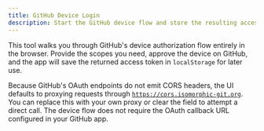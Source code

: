 ```yaml
---
title: GitHub Device Login
description: Start the GitHub device flow and store the resulting access token locally.
---
```


This tool walks you through GitHub's device authorization flow entirely in the browser. Provide the scopes you need, approve the device on GitHub, and the app will save the returned access token in `localStorage` for later use.

Because GitHub's OAuth endpoints do not emit CORS headers, the UI defaults to proxying requests through [`https://cors.isomorphic-git.org`](https://cors.isomorphic-git.org/). You can replace this with your own proxy or clear the field to attempt a direct call. The device flow does not require the OAuth callback URL configured in your GitHub app.
